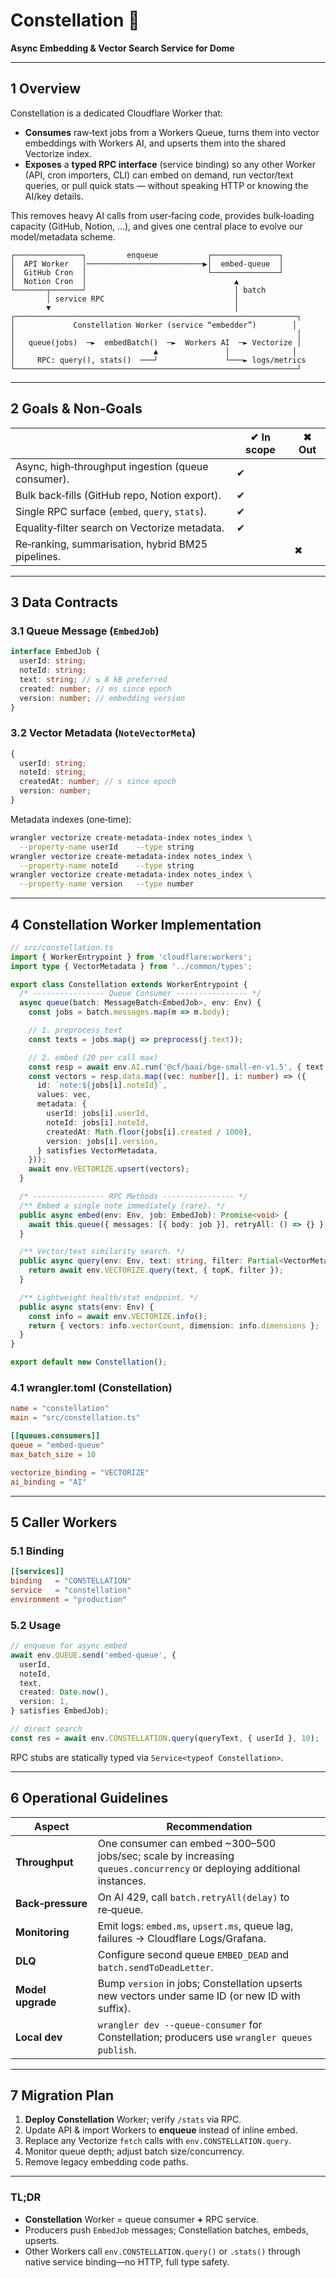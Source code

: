 # Constellation 📡

**Async Embedding & Vector Search Service for Dome**

---

## 1 Overview

Constellation is a dedicated Cloudflare Worker that:

- **Consumes** raw‑text jobs from a Workers Queue, turns them into vector
  embeddings with Workers AI, and upserts them into the shared Vectorize index.
- **Exposes** a **typed RPC interface** (service binding) so any other Worker
  (API, cron importers, CLI) can embed on demand, run vector/text queries, or
  pull quick stats — without speaking HTTP or knowing the AI/key details.

This removes heavy AI calls from user‑facing code, provides bulk‑loading
capacity (GitHub, Notion, …), and gives one central place to evolve our
model/metadata scheme.

```
┌───────────────┐         enqueue           ┌───────────────┐
│  API Worker   │──────────────────────────▶│  embed-queue  │
│  GitHub Cron  │                           └───────────────┘
│  Notion Cron  │                                 ▲
└───────┬───────┘                                 │ batch
        │ service RPC                             │
        ▼                                         │
┌───────────────────────────────────────────────────────────────┐
│             Constellation Worker (service “embedder”)        │
│                                                               │
│   queue(jobs)  ─►  embedBatch()  ─►  Workers AI  ─► Vectorize │
│                               ▲               │              │
│     RPC: query(), stats()  ───┘               └───► logs/metrics
└───────────────────────────────────────────────────────────────┘
```

---

## 2 Goals & Non‑Goals

|                                                    | ✔ In scope | ✖ Out |
| -------------------------------------------------- | ---------- | ----- |
| Async, high‑throughput ingestion (queue consumer). | ✔          |       |
| Bulk back‑fills (GitHub repo, Notion export).      | ✔          |       |
| Single RPC surface (`embed`, `query`, `stats`).    | ✔          |       |
| Equality‑filter search on Vectorize metadata.      | ✔          |       |
| Re‑ranking, summarisation, hybrid BM25 pipelines.  |            | ✖     |

---

## 3 Data Contracts

### 3.1 Queue Message (`EmbedJob`)

```ts
interface EmbedJob {
  userId: string;
  noteId: string;
  text: string; // ≤ 8 kB preferred
  created: number; // ms since epoch
  version: number; // embedding version
}
```

### 3.2 Vector Metadata (`NoteVectorMeta`)

```ts
{
  userId: string;
  noteId: string;
  createdAt: number; // s since epoch
  version: number;
}
```

Metadata indexes (one‑time):

```bash
wrangler vectorize create-metadata-index notes_index \
  --property-name userId    --type string
wrangler vectorize create-metadata-index notes_index \
  --property-name noteId    --type string
wrangler vectorize create-metadata-index notes_index \
  --property-name version   --type number
```

---

## 4 Constellation Worker Implementation

```ts
// src/constellation.ts
import { WorkerEntrypoint } from 'cloudflare:workers';
import type { VectorMetadata } from '../common/types';

export class Constellation extends WorkerEntrypoint {
  /* ---------------- Queue Consumer ---------------- */
  async queue(batch: MessageBatch<EmbedJob>, env: Env) {
    const jobs = batch.messages.map(m => m.body);

    // 1. preprocess text
    const texts = jobs.map(j => preprocess(j.text));

    // 2. embed (20 per call max)
    const resp = await env.AI.run('@cf/baai/bge-small-en-v1.5', { text: texts });
    const vectors = resp.data.map((vec: number[], i: number) => ({
      id: `note:${jobs[i].noteId}`,
      values: vec,
      metadata: {
        userId: jobs[i].userId,
        noteId: jobs[i].noteId,
        createdAt: Math.floor(jobs[i].created / 1000),
        version: jobs[i].version,
      } satisfies VectorMetadata,
    }));
    await env.VECTORIZE.upsert(vectors);
  }

  /* ---------------- RPC Methods ---------------- */
  /** Embed a single note immediately (rare). */
  public async embed(env: Env, job: EmbedJob): Promise<void> {
    await this.queue({ messages: [{ body: job }], retryAll: () => {} } as any, env);
  }

  /** Vector/text similarity search. */
  public async query(env: Env, text: string, filter: Partial<VectorMetadata>, topK = 10) {
    return await env.VECTORIZE.query(text, { topK, filter });
  }

  /** Lightweight health/stat endpoint. */
  public async stats(env: Env) {
    const info = await env.VECTORIZE.info();
    return { vectors: info.vectorCount, dimension: info.dimensions };
  }
}

export default new Constellation();
```

### 4.1 wrangler.toml (Constellation)

```toml
name = "constellation"
main = "src/constellation.ts"

[[queues.consumers]]
queue = "embed-queue"
max_batch_size = 10

vectorize_binding = "VECTORIZE"
ai_binding = "AI"
```

---

## 5 Caller Workers

### 5.1 Binding

```toml
[[services]]
binding   = "CONSTELLATION"
service   = "constellation"
environment = "production"
```

### 5.2 Usage

```ts
// enqueue for async embed
await env.QUEUE.send('embed-queue', {
  userId,
  noteId,
  text,
  created: Date.now(),
  version: 1,
} satisfies EmbedJob);

// direct search
const res = await env.CONSTELLATION.query(queryText, { userId }, 10);
```

RPC stubs are statically typed via `Service<typeof Constellation>`.

---

## 6 Operational Guidelines

| Aspect            | Recommendation                                                                                                        |
| ----------------- | --------------------------------------------------------------------------------------------------------------------- |
| **Throughput**    | One consumer can embed ~300–500 jobs/sec; scale by increasing `queues.concurrency` or deploying additional instances. |
| **Back‑pressure** | On AI 429, call `batch.retryAll(delay)` to re‑queue.                                                                  |
| **Monitoring**    | Emit logs: `embed.ms`, `upsert.ms`, queue lag, failures → Cloudflare Logs/Grafana.                                    |
| **DLQ**           | Configure second queue `EMBED_DEAD` and `batch.sendToDeadLetter`.                                                     |
| **Model upgrade** | Bump `version` in jobs; Constellation upserts new vectors under same ID (or new ID with suffix).                      |
| **Local dev**     | `wrangler dev --queue-consumer` for Constellation; producers use `wrangler queues publish`.                           |

---

## 7 Migration Plan

1. **Deploy Constellation** Worker; verify `/stats` via RPC.
2. Update API & import Workers to **enqueue** instead of inline embed.
3. Replace any Vectorize `fetch` calls with `env.CONSTELLATION.query`.
4. Monitor queue depth; adjust batch size/concurrency.
5. Remove legacy embedding code paths.

---

### TL;DR

- **Constellation** Worker = queue consumer **+** RPC service.
- Producers push `EmbedJob` messages; Constellation batches, embeds, upserts.
- Other Workers call `env.CONSTELLATION.query()` or `.stats()` through native
  service binding—no HTTP, full type safety.
